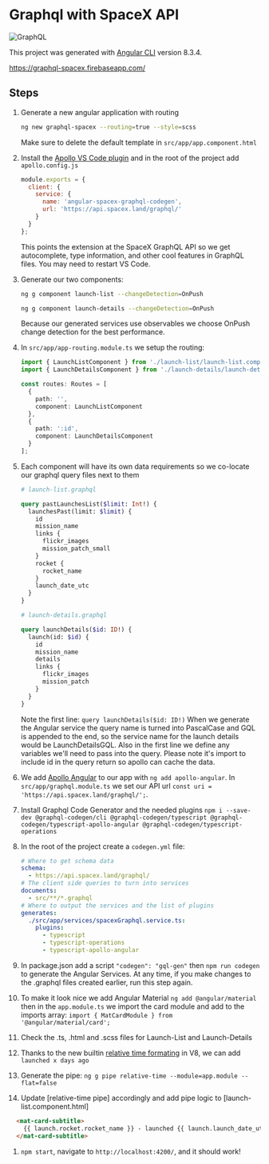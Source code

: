 # Graphql with SpaceX API
![GraphQL](https://avatars2.githubusercontent.com/u/13958777?s=50&v=4)

This project was generated with [Angular CLI](https://github.com/angular/angular-cli) version 8.3.4.

https://graphql-spacex.firebaseapp.com/

## Steps

1. Generate a new angular application with routing

   ```bash
   ng new graphql-spacex --routing=true --style=scss
   ```

   Make sure to delete the default template in `src/app/app.component.html`

1. Install the [Apollo VS Code plugin](https://marketplace.visualstudio.com/items?itemName=apollographql.vscode-apollo) and in the root of the project add `apollo.config.js`

   ```javascript
   module.exports = {
     client: {
       service: {
         name: 'angular-spacex-graphql-codegen',
         url: 'https://api.spacex.land/graphql/'
       }
     }
   };
   ```

   This points the extension at the SpaceX GraphQL API so we get autocomplete, type information, and other cool features in GraphQL files. You may need to restart VS Code.

1. Generate our two components:

   ```bash
   ng g component launch-list --changeDetection=OnPush
   ```
   ```bash
   ng g component launch-details --changeDetection=OnPush
   ```

   Because our generated services use observables we choose OnPush change detection for the best performance.

1. In `src/app/app-routing.module.ts` we setup the routing:

   ```typescript
   import { LaunchListComponent } from './launch-list/launch-list.component';
   import { LaunchDetailsComponent } from './launch-details/launch-details.component';

   const routes: Routes = [
     {
       path: '',
       component: LaunchListComponent
     },
     {
       path: ':id',
       component: LaunchDetailsComponent
     }
   ];
   ```

1. Each component will have its own data requirements so we co-locate our graphql query files next to them

   ```graphql
   # launch-list.graphql

   query pastLaunchesList($limit: Int!) {
     launchesPast(limit: $limit) {
       id
       mission_name
       links {
         flickr_images
         mission_patch_small
       }
       rocket {
         rocket_name
       }
       launch_date_utc
     }
   }
   ```

   ```graphql
   # launch-details.graphql

   query launchDetails($id: ID!) {
     launch(id: $id) {
       id
       mission_name
       details
       links {
         flickr_images
         mission_patch
       }
     }
   }
   ```

   Note the first line: `query launchDetails($id: ID!)` When we generate the Angular service the query name is turned into PascalCase and GQL is appended to the end, so the service name for the launch details would be LaunchDetailsGQL. Also in the first line we define any variables we'll need to pass into the query. Please note it's import to include id in the query return so apollo can cache the data.

1. We add [Apollo Angular](https://www.apollographql.com/docs/angular/) to our app with `ng add apollo-angular`. In `src/app/graphql.module.ts` we set our API url `const uri = 'https://api.spacex.land/graphql/';`.

1. Install Graphql Code Generator and the needed plugins `npm i --save-dev @graphql-codegen/cli @graphql-codegen/typescript @graphql-codegen/typescript-apollo-angular @graphql-codegen/typescript-operations`

1. In the root of the project create a `codegen.yml` file:

   ```yml
   # Where to get schema data
   schema:
     - https://api.spacex.land/graphql/
   # The client side queries to turn into services
   documents:
     - src/**/*.graphql
   # Where to output the services and the list of plugins
   generates:
     ./src/app/services/spacexGraphql.service.ts:
       plugins:
         - typescript
         - typescript-operations
         - typescript-apollo-angular
   ```

1. In package.json add a script `"codegen": "gql-gen"` then `npm run codegen` to generate the Angular Services. At any time, if you make changes to the .graphql files created earlier, run this step again.

1. To make it look nice we add Angular Material `ng add @angular/material` then in the `app.module.ts` we import the card module and add to the imports array: `import { MatCardModule } from '@angular/material/card';`

1. Check the .ts, .html and .scss files for Launch-List and Launch-Details

1. Thanks to the new builtin [relative time formating](https://v8.dev/features/intl-relativetimeformat) in V8, we can add `launched x days ago`

1. Generate the pipe: `ng g pipe relative-time --module=app.module --flat=false`

1. Update [relative-time pipe] accordingly and add pipe logic to [launch-list.component.html]
```html
  <mat-card-subtitle>
    {{ launch.rocket.rocket_name }} - launched {{ launch.launch_date_utc | relativeTime }}
  </mat-card-subtitle>
``` 

1. `npm start`, navigate to `http://localhost:4200/`, and it should work!
